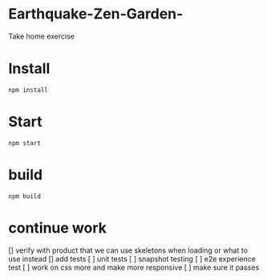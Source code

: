 # Earthquake-Zen-Garden-

Take home exercise

# Install

`npm install`

# Start

`npm start`

# build

`npm build`

# continue work

[] verify with product that we can use skeletons when loading or what to use instead
[] add tests
[ ] unit tests
[ ] snapshot testing
[ ] e2e experience test
[ ] work on css more and make more responsive
[ ] make sure it passes
